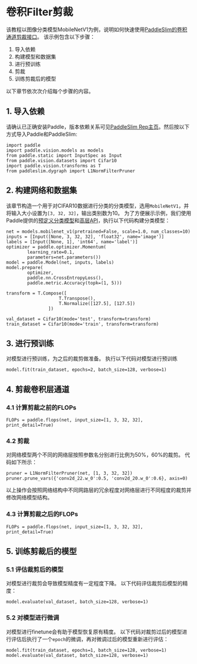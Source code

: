 #  卷积Filter剪裁

该教程以图像分类模型MobileNetV1为例，说明如何快速使用[PaddleSlim的卷积通道剪裁接口]()。
该示例包含以下步骤：

1. 导入依赖
2. 构建模型和数据集
3. 进行预训练
4. 剪裁
5. 训练剪裁后的模型

以下章节依次次介绍每个步骤的内容。

## 1. 导入依赖

请确认已正确安装Paddle，版本依赖关系可见[PaddleSlim Rep主页](https://github.com/PaddlePaddle/PaddleSlim)。然后按以下方式导入Paddle和PaddleSlim:

```
import paddle
import paddle.vision.models as models
from paddle.static import InputSpec as Input
from paddle.vision.datasets import Cifar10
import paddle.vision.transforms as T
from paddleslim.dygraph import L1NormFilterPruner
```

## 2. 构建网络和数据集

该章节构造一个用于对CIFAR10数据进行分类的分类模型，选用`MobileNetV1`，并将输入大小设置为`[3, 32, 32]`，输出类别数为10。
为了方便展示示例，我们使用Paddle提供的[预定义分类模型](https://www.paddlepaddle.org.cn/documentation/docs/zh/develop/api/paddle/vision/models/mobilenetv1/MobileNetV1_cn.html#mobilenetv1)和[高层API]()，执行以下代码构建分类模型：

```
net = models.mobilenet_v1(pretrained=False, scale=1.0, num_classes=10)
inputs = [Input([None, 3, 32, 32], 'float32', name='image')]
labels = [Input([None, 1], 'int64', name='label')]
optimizer = paddle.optimizer.Momentum(
        learning_rate=0.1,
        parameters=net.parameters())
model = paddle.Model(net, inputs, labels)
model.prepare(
        optimizer,
        paddle.nn.CrossEntropyLoss(),
        paddle.metric.Accuracy(topk=(1, 5)))

transform = T.Compose([
                    T.Transpose(),
                    T.Normalize([127.5], [127.5])
                ])

val_dataset = Cifar10(mode='test', transform=transform)
train_dataset = Cifar10(mode='train', transform=transform)
```

## 3. 进行预训练

对模型进行预训练，为之后的裁剪做准备。
执行以下代码对模型进行预训练
```
model.fit(train_dataset, epochs=2, batch_size=128, verbose=1)
```


## 4. 剪裁卷积层通道

### 4.1 计算剪裁之前的FLOPs

```
FLOPs = paddle.flops(net, input_size=[1, 3, 32, 32], print_detail=True)
```

### 4.2 剪裁

对网络模型两个不同的网络层按照参数名分别进行比例为50%，60%的裁剪。
代码如下所示：

```
pruner = L1NormFilterPruner(net, [1, 3, 32, 32])
pruner.prune_vars({'conv2d_22.w_0':0.5, 'conv2d_20.w_0':0.6}, axis=0)
```

以上操作会按照网络结构中不同网路层的冗余程度对网络层进行不同程度的裁剪并修改网络模型结构。

### 4.3 计算剪裁之后的FLOPs

```
FLOPs = paddle.flops(net, input_size=[1, 3, 32, 32], print_detail=True)
```

## 5. 训练剪裁后的模型

### 5.1 评估裁剪后的模型

对模型进行裁剪会导致模型精度有一定程度下降。
以下代码评估裁剪后模型的精度：

```
model.evaluate(val_dataset, batch_size=128, verbose=1)
```

### 5.2 对模型进行微调
对模型进行finetune会有助于模型恢复原有精度。
以下代码对裁剪过后的模型进行评估后执行了一个`epoch`的微调，再对微调过后的模型重新进行评估：

```
model.fit(train_dataset, epochs=1, batch_size=128, verbose=1)
model.evaluate(val_dataset, batch_size=128, verbose=1)
```
